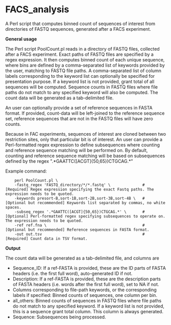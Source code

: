 # FACS_analysis

A Perl script that computes binned count of sequences of interest from directories of FASTQ sequences, generated after a FACS experiment.

**General usage**

The Perl script PoolCount.pl reads in a directory of FASTQ files, collected after a FACS experiment. Exact paths of FASTQ files are specified by a regex expression. It then computes binned count of each unique sequence, where bins are defined by a comma-separated list of keywords provided by the user, matching to FASTQ file paths. A comma-separated list of column labels corresponding to the keyword list can optionally be specified for presentation purpose. If a keyword list is not provided, grant total of all sequences will be computed. Sequence counts in FASTQ files where file paths do not match to any specified keyword will also be computed. The count data will be generated as a tab-delimited file. 

An user can optionally provide a set of reference sequences in FASTA format. If provided, count-data will be left-joined to the reference sequence set, reference sequences that are not in the FASTQ files will have zero counts.

Because in FAC experiments, sequences of interest are cloned between two restriction sites, only that particular bit is of interest. An user can provide a Perl-formatted regex expression to define subsequences where counting and reference sequence matching will be performed on. By default, counting and reference sequence matching will be based on subsequences defined by the regex ".\*GAATTC([ACGT]{50,65})CTGCAG.\*"

Example command:

        perl PoolCount.pl \
        -fastq_regex 'FASTQ_directory/*/*.fastq' \              # [Required] Regex expression specifying the exact Fastq paths. The expression needs to be quoted. 
        -keywords presort-B,sort-1B,sort-2B,sort-3B,sort-4B \   # [Optional but recommended] Keywords list separated by commas, no white spaces.
        -subseq_regex '.*GAATTC([ACGT]{50,65})CTGCAG.*' \       # [Optional] Perl-formatted regex specifying subsequences to operate on. The expression needs to be quoted.
        -ref ref.fna \                                          # [Optional but recommended] Reference sequences in FASTA format.
        -out out.tsv                                            # [Required] Count data in TSV format.

**Output**

The count data will be generated as a tab-delimited file, and columns are

- Sequence_ID: If a ref-FASTA is provided, these are the ID parts of FASTA headers (i.e. the first full word), auto-generated ID if not.
- Description: If a ref-FASTA is provided, these are the description parts of FASTA headers (i.e. words after the first full word), set to NA if not.
- Columns corresponding to file-path keywords, or the corresponding labels if specified: Binned counts of sequences, one column per bin.
- all_others: Binned counts of sequences in FASTQ files where file paths do not match to any specified keyword. If a keyword list is not provided, this is a sequence grant total column. This column is always generated.
- Sequence: Subsequences being processed.
